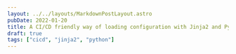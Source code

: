 ```yaml
---
layout: ../../layouts/MarkdownPostLayout.astro
pubDate: 2022-01-20
title: A CI/CD friendly way of loading configuration with Jinja2 and Python
draft: true
tags: ["cicd", "jinja2", "python"]
---
```

